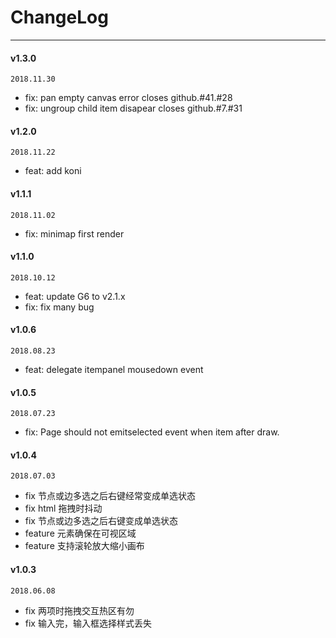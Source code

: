 
# ChangeLog

---

#### v1.3.0

`2018.11.30`

- fix: pan empty canvas error closes github.#41.#28
- fix: ungroup child item disapear closes github.#7.#31

#### v1.2.0

`2018.11.22`

- feat: add koni

#### v1.1.1

`2018.11.02`

- fix: minimap first render

#### v1.1.0

`2018.10.12`

- feat: update G6 to v2.1.x
- fix: fix many bug

#### v1.0.6

`2018.08.23`

- feat:   delegate itempanel mousedown event 

#### v1.0.5

`2018.07.23`

- fix:    Page should not emitselected event when item after draw. 

#### v1.0.4

`2018.07.03`

- fix     节点或边多选之后右键经常变成单选状态
- fix     html 拖拽时抖动
- fix     节点或边多选之后右键变成单选状态 
- feature 元素确保在可视区域
- feature 支持滚轮放大缩小画布

#### v1.0.3

`2018.06.08`

- fix 两项时拖拽交互热区有勿
- fix 输入完，输入框选择样式丢失
